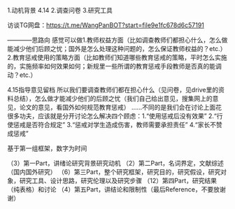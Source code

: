1.动机背景 4.14
2.调查问卷
3.研究工具

访谈TG网盘：https://t.me/WangPanBOT?start=file9e1fc678d6c57191

————思路向
感觉可以做1.教师权益方面（比如调查教师们都担心什么，怎么做能减少他们后顾之忧；国外是怎么处理这种问题的，怎么保证教师权益的？etc.）2.教育惩戒使用的策略方面（比如教师们知道哪些教育惩戒的策略，平时怎么实施的，实施频率如何效果如何；新规里一些所谓的教育惩戒手段教师是否真的能调动？etc.）

4.15指导意见留档
所以我们要调查教师们都在担心什么（见问卷，见drive里的资料总结），怎么做才能减少他们的后顾之忧（我们自己给出意见，搜集网上的意见，论文的意见，看国外如何规范教育惩戒）
……不同的是我们会在讨论上面花很多功夫，应该就是分开讨论怎么解决四个顾虑：1.“使用惩戒后没有效果” 2.“行使惩戒是否符合规定” 3.“惩戒对学生造成伤害，教师需要承担责任” 4.“家长不赞成惩戒”


基于第一组框架，数字为时间

（3）第一Part，讲绪论研究背景研究动机
（2）第二Part，名词界定，文献综述（国内国外研究）
（6）第三Part，整个研究框架，研究目的，研究假设，研究对象，研究工具、设计思路，研究伦理以及研究步骤
（12）第四Part，研究结果（纯表格）和讨论
（4）第五Part，讲结论和限制性（最后Reference，不要放谢谢）
